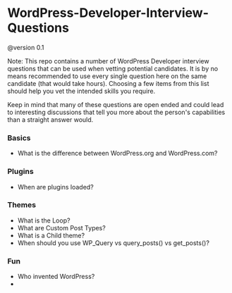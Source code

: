 WordPress-Developer-Interview-Questions
=======================================

@version 0.1

Note: This repo contains a number of WordPress Developer interview questions that can be used when vetting potential candidates. It is by no means recommended to use every single question here on the same candidate (that would take hours). Choosing a few items from this list should help you vet the intended skills you require.

Keep in mind that many of these questions are open ended and could lead to interesting discussions that tell you more about the person's capabilities than a straight answer would.

### Basics    

* What is the difference between WordPress.org and WordPress.com?

### Plugins    

* When are plugins loaded?

### Themes

* What is the Loop?
* What are Custom Post Types?
* What is a Child theme?
* When should you use WP_Query vs query_posts() vs get_posts()?

### Fun
* Who invented WordPress?
* 